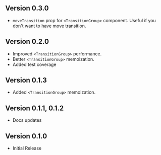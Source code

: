## Version 0.3.0

- `moveTransition` prop for `<TransitionGroup>` component. Useful if you don't want to have move transition.

## Version 0.2.0

- Improved `<TransitionGroup>` performance.
- Better `<TransitionGroup>` memoization.
- Added test coverage

## Version 0.1.3

- Added `<TransitionGroup>` memoization.

## Version 0.1.1, 0.1.2

- Docs updates

## Version 0.1.0

- Initial Release
